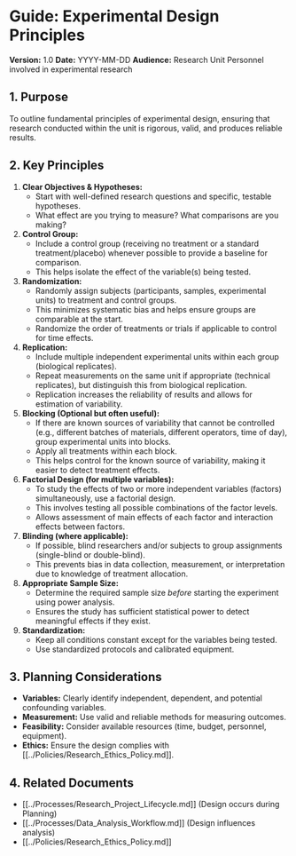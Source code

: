 # Guide: Experimental Design Principles

**Version:** 1.0
**Date:** YYYY-MM-DD
**Audience:** Research Unit Personnel involved in experimental research

## 1. Purpose

To outline fundamental principles of experimental design, ensuring that research conducted within the unit is rigorous, valid, and produces reliable results.

## 2. Key Principles

1.  **Clear Objectives & Hypotheses:**
    *   Start with well-defined research questions and specific, testable hypotheses.
    *   What effect are you trying to measure? What comparisons are you making?
2.  **Control Group:**
    *   Include a control group (receiving no treatment or a standard treatment/placebo) whenever possible to provide a baseline for comparison.
    *   This helps isolate the effect of the variable(s) being tested.
3.  **Randomization:**
    *   Randomly assign subjects (participants, samples, experimental units) to treatment and control groups.
    *   This minimizes systematic bias and helps ensure groups are comparable at the start.
    *   Randomize the order of treatments or trials if applicable to control for time effects.
4.  **Replication:**
    *   Include multiple independent experimental units within each group (biological replicates).
    *   Repeat measurements on the same unit if appropriate (technical replicates), but distinguish this from biological replication.
    *   Replication increases the reliability of results and allows for estimation of variability.
5.  **Blocking (Optional but often useful):**
    *   If there are known sources of variability that cannot be controlled (e.g., different batches of materials, different operators, time of day), group experimental units into blocks.
    *   Apply all treatments within each block.
    *   This helps control for the known source of variability, making it easier to detect treatment effects.
6.  **Factorial Design (for multiple variables):**
    *   To study the effects of two or more independent variables (factors) simultaneously, use a factorial design.
    *   This involves testing all possible combinations of the factor levels.
    *   Allows assessment of main effects of each factor and interaction effects between factors.
7.  **Blinding (where applicable):**
    *   If possible, blind researchers and/or subjects to group assignments (single-blind or double-blind).
    *   This prevents bias in data collection, measurement, or interpretation due to knowledge of treatment allocation.
8.  **Appropriate Sample Size:**
    *   Determine the required sample size *before* starting the experiment using power analysis.
    *   Ensures the study has sufficient statistical power to detect meaningful effects if they exist.
9.  **Standardization:**
    *   Keep all conditions constant except for the variables being tested.
    *   Use standardized protocols and calibrated equipment.

## 3. Planning Considerations

*   **Variables:** Clearly identify independent, dependent, and potential confounding variables.
*   **Measurement:** Use valid and reliable methods for measuring outcomes.
*   **Feasibility:** Consider available resources (time, budget, personnel, equipment).
*   **Ethics:** Ensure the design complies with [[../Policies/Research_Ethics_Policy.md]].

## 4. Related Documents

*   [[../Processes/Research_Project_Lifecycle.md]] (Design occurs during Planning)
*   [[../Processes/Data_Analysis_Workflow.md]] (Design influences analysis)
*   [[../Policies/Research_Ethics_Policy.md]] 